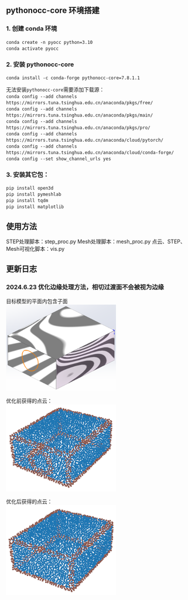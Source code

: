 
## pythonocc-core 环境搭建
### 1. 创建 conda 环境  
`conda create -n pyocc python=3.10`  
`conda activate pyocc`

### 2. 安装 pythonocc-core
`conda install -c conda-forge pythonocc-core=7.8.1.1`  

无法安装`pythonocc-core`需要添加下载源：  
`conda config --add channels https://mirrors.tuna.tsinghua.edu.cn/anaconda/pkgs/free/`  
`conda config --add channels https://mirrors.tuna.tsinghua.edu.cn/anaconda/pkgs/main/`  
`conda config --add channels https://mirrors.tuna.tsinghua.edu.cn/anaconda/pkgs/pro/`  
`conda config --add channels https://mirrors.tuna.tsinghua.edu.cn/anaconda/cloud/pytorch/`  
`conda config --add channels https://mirrors.tuna.tsinghua.edu.cn/anaconda/cloud/conda-forge/`  
`conda config --set show_channel_urls yes`

### 3. 安装其它包：  
`pip install open3d`  
`pip install pymeshlab`  
`pip install tqdm`  
`pip install matplotlib`

## 使用方法
STEP处理脚本：step_proc.py
Mesh处理脚本：mesh_proc.py
点云、STEP、Mesh可视化脚本：vis.py


## 更新日志
### 2024.6.23 优化边缘处理方法，相切过渡面不会被视为边缘

目标模型的平面内包含子面  
<img src="figs/model_with_sub_face.png" alt="" width="300"/>

优化前获得的点云：  
<img src="figs/pcd_before_fix.png" alt="" width="300"/>

优化后获得的点云：  
<img src="figs/fixed_pcd.png" alt="" width="300"/>


